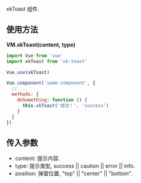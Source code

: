 xkToast 组件.

## 使用方法
**VM.xkToast(content, type)**
```javascript
import Vue from 'vue'
import xkToast from 'xk-toast'

Vue.use(xkToast)

Vue.component('some-component', {
  // ...
  methods: {
    doSomething: function () {
      this.xkToast('成功！', 'success')
    }
  }
}) 
```

## 传入参数
 - content: 提示内容.
 - type: 提示类型, success || caution || error || info.
 - position: 弹窗位置, "top" || "center" || "bottom".
